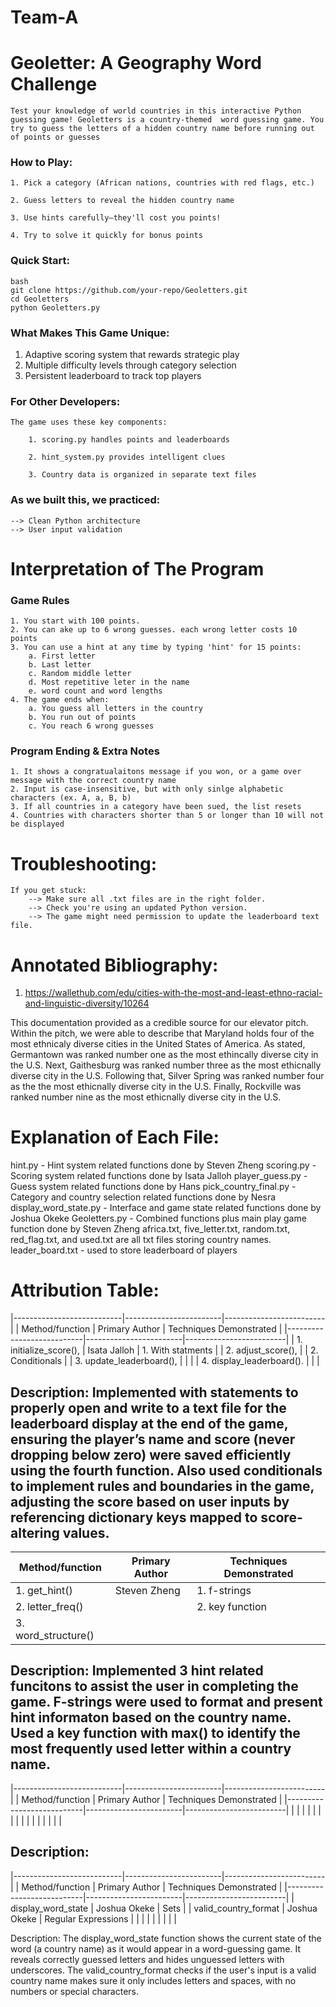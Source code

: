 # Team-A

# Geoletter: A Geography Word Challenge
    
    Test your knowledge of world countries in this interactive Python guessing game! Geoletters is a country-themed  word guessing game. You try to guess the letters of a hidden country name before running out of points or guesses

### How to Play:
    1. Pick a category (African nations, countries with red flags, etc.)

    2. Guess letters to reveal the hidden country name

    3. Use hints carefully—they'll cost you points!

    4. Try to solve it quickly for bonus points

### Quick Start:

    bash
    git clone https://github.com/your-repo/Geoletters.git
    cd Geoletters
    python Geoletters.py

### What Makes This Game Unique:
1. Adaptive scoring system that rewards strategic play
2. Multiple difficulty levels through category selection
3. Persistent leaderboard to track top players

### For Other Developers:
    The game uses these key components:

        1. scoring.py handles points and leaderboards

        2. hint_system.py provides intelligent clues

        3. Country data is organized in separate text files

### As we built this, we practiced:

    --> Clean Python architecture
    --> User input validation

# Interpretation of The Program

### Game Rules

    1. You start with 100 points.
    2. You can ake up to 6 wrong guesses. each wrong letter costs 10 points
    3. You can use a hint at any time by typing 'hint' for 15 points:
        a. First letter
        b. Last letter
        c. Random middle letter
        d. Most repetitive leter in the name
        e. word count and word lengths
    4. The game ends when:
        a. You guess all letters in the country
        b. You run out of points
        c. You reach 6 wrong guesses

### Program Ending & Extra Notes

    1. It shows a congratualaitons message if you won, or a game over message with the correct country name
    2. Input is case-insensitive, but with only sinlge alphabetic characters (ex. A, a, B, b)
    3. If all countries in a category have been sued, the list resets
    4. Countries with characters shorter than 5 or longer than 10 will not be displayed
    

# Troubleshooting: 

    If you get stuck:
        --> Make sure all .txt files are in the right folder.
        --> Check you're using an updated Python version.
        --> The game might need permission to update the leaderboard text file.


# Annotated Bibliography:

1. https://wallethub.com/edu/cities-with-the-most-and-least-ethno-racial-and-linguistic-diversity/10264

This documentation provided as a credible source for our elevator pitch. Within the pitch, we were able to describe that Maryland holds four of the most ethnicaly diverse cities in the United States of America. As stated, Germantown was ranked number one as the most ethincally diverse city in the U.S. Next, Gaithesburg was ranked number three as the most ethicnally diverse city in the U.S. Following that, Silver Spring was ranked number four as the the most ethicnally diverse city in the U.S. Finally, Rockville was ranked number nine as the most ethicnally diverse city in the U.S.

# Explanation of Each File:

hint.py - Hint system related functions done by Steven Zheng
scoring.py - Scoring system related functions done by Isata Jalloh
player_guess.py - Guess system related functions done by Hans
pick_country_final.py - Category and country selection related functions done by Nesra
display_word_state.py - Interface and game state related functions done by Joshua Okeke
Geoletters.py - Combined functions plus main play game function done by Steven Zheng
africa.txt, five_letter.txt, random.txt, red_flag.txt, and used.txt are all txt files storing country names.
leader_board.txt - used to store leaderboard of players



# Attribution Table:

|---------------------------|------------------------|-------------------------| 
| Method/function           | Primary Author         | Techniques Demonstrated |
|---------------------------|------------------------|-------------------------| 
| 1. initialize_score(),    | Isata Jalloh           | 1. With statments       |
| 2. adjust_score(),        |                        | 2. Conditionals         |
| 3. update_leaderboard(),  |                        |                         |
| 4. display_leaderboard(). |                        |                         |

Description: 
Implemented with statements to properly open and write to a text file for the leaderboard display at the end of the game, ensuring the player’s name and score (never dropping below zero) were saved efficiently using the fourth function.
Also used conditionals to implement rules and boundaries in the game, adjusting the score based on user inputs by referencing dictionary keys mapped to score-altering values.
--------------------------------------------------------------------------------

| Method/function     | Primary Author | Techniques Demonstrated             |
|---------------------|----------------|-------------------------------------|
| 1. get_hint()       | Steven Zheng   | 1. f-strings                        |
| 2. letter_freq()    |                | 2. key function                     |
| 3. word_structure() |                |                                     |


Description: 
Implemented 3 hint related funcitons to assist the user in completing the game. 
F-strings were used to format and present hint informaton based on the country name.
Used a key function with max() to identify the most frequently used letter within a country name.
--------------------------------------------------------------------------------

|---------------------------|------------------------|-------------------------| 
| Method/function           | Primary Author         | Techniques Demonstrated |
|---------------------------|------------------------|-------------------------| 
|                           |                        |                         |
|                           |                        |                         |
|                           |                        |                         |
|                           |                        |                         |

Description: 
--------------------------------------------------------------------------------
|---------------------------|------------------------|-------------------------| 
| Method/function           | Primary Author         | Techniques Demonstrated |
|---------------------------|------------------------|-------------------------| 
| display_word_state        | Joshua Okeke           |  Sets                   |
| valid_country_format      | Joshua Okeke           |  Regular Expressions    |
|                           |                        |                         |
|                           |                        |                         |

Description: The  display_word_state function shows the current state of the word (a country name) as it would appear in a word-guessing game. It reveals correctly guessed letters and hides unguessed letters with underscores. The valid_country_format checks if the user's input is a valid country name makes sure it only includes letters and spaces, with no numbers or special characters.
